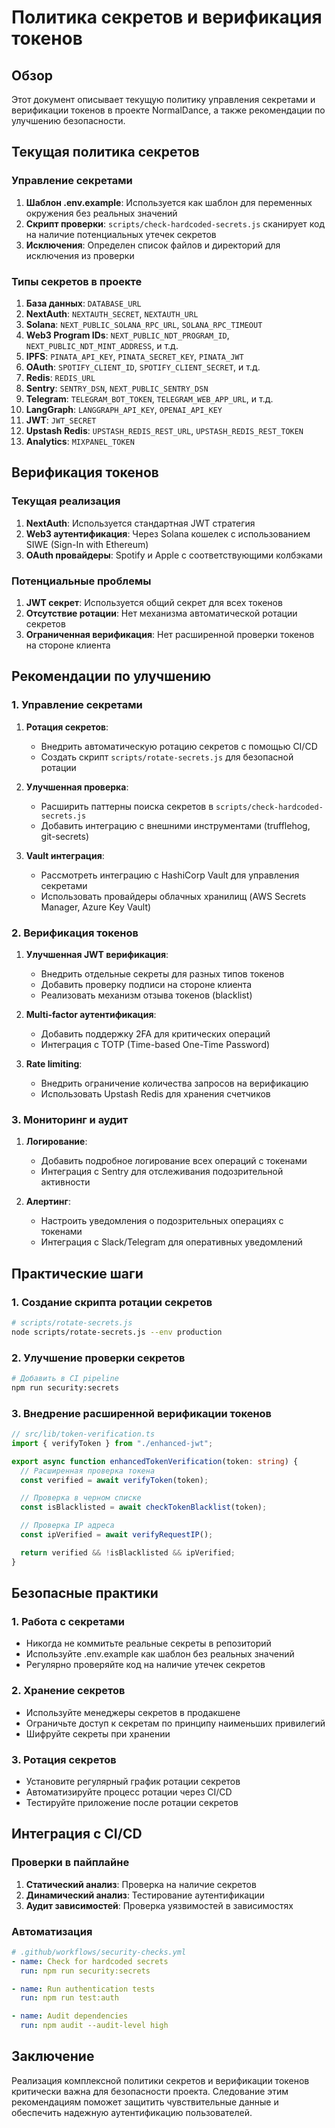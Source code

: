 # Политика секретов и верификация токенов

## Обзор

Этот документ описывает текущую политику управления секретами и верификации токенов в проекте NormalDance, а также рекомендации по улучшению безопасности.

## Текущая политика секретов

### Управление секретами

1. **Шаблон .env.example**: Используется как шаблон для переменных окружения без реальных значений
2. **Скрипт проверки**: `scripts/check-hardcoded-secrets.js` сканирует код на наличие потенциальных утечек секретов
3. **Исключения**: Определен список файлов и директорий для исключения из проверки

### Типы секретов в проекте

1. **База данных**: `DATABASE_URL`
2. **NextAuth**: `NEXTAUTH_SECRET`, `NEXTAUTH_URL`
3. **Solana**: `NEXT_PUBLIC_SOLANA_RPC_URL`, `SOLANA_RPC_TIMEOUT`
4. **Web3 Program IDs**: `NEXT_PUBLIC_NDT_PROGRAM_ID`, `NEXT_PUBLIC_NDT_MINT_ADDRESS`, и т.д.
5. **IPFS**: `PINATA_API_KEY`, `PINATA_SECRET_KEY`, `PINATA_JWT`
6. **OAuth**: `SPOTIFY_CLIENT_ID`, `SPOTIFY_CLIENT_SECRET`, и т.д.
7. **Redis**: `REDIS_URL`
8. **Sentry**: `SENTRY_DSN`, `NEXT_PUBLIC_SENTRY_DSN`
9. **Telegram**: `TELEGRAM_BOT_TOKEN`, `TELEGRAM_WEB_APP_URL`, и т.д.
10. **LangGraph**: `LANGGRAPH_API_KEY`, `OPENAI_API_KEY`
11. **JWT**: `JWT_SECRET`
12. **Upstash Redis**: `UPSTASH_REDIS_REST_URL`, `UPSTASH_REDIS_REST_TOKEN`
13. **Analytics**: `MIXPANEL_TOKEN`

## Верификация токенов

### Текущая реализация

1. **NextAuth**: Используется стандартная JWT стратегия
2. **Web3 аутентификация**: Через Solana кошелек с использованием SIWE (Sign-In with Ethereum)
3. **OAuth провайдеры**: Spotify и Apple с соответствующими колбэками

### Потенциальные проблемы

1. **JWT секрет**: Используется общий секрет для всех токенов
2. **Отсутствие ротации**: Нет механизма автоматической ротации секретов
3. **Ограниченная верификация**: Нет расширенной проверки токенов на стороне клиента

## Рекомендации по улучшению

### 1. Управление секретами

1. **Ротация секретов**:

   - Внедрить автоматическую ротацию секретов с помощью CI/CD
   - Создать скрипт `scripts/rotate-secrets.js` для безопасной ротации

2. **Улучшенная проверка**:

   - Расширить паттерны поиска секретов в `scripts/check-hardcoded-secrets.js`
   - Добавить интеграцию с внешними инструментами (trufflehog, git-secrets)

3. **Vault интеграция**:
   - Рассмотреть интеграцию с HashiCorp Vault для управления секретами
   - Использовать провайдеры облачных хранилищ (AWS Secrets Manager, Azure Key Vault)

### 2. Верификация токенов

1. **Улучшенная JWT верификация**:

   - Внедрить отдельные секреты для разных типов токенов
   - Добавить проверку подписи на стороне клиента
   - Реализовать механизм отзыва токенов (blacklist)

2. **Multi-factor аутентификация**:

   - Добавить поддержку 2FA для критических операций
   - Интеграция с TOTP (Time-based One-Time Password)

3. **Rate limiting**:
   - Внедрить ограничение количества запросов на верификацию
   - Использовать Upstash Redis для хранения счетчиков

### 3. Мониторинг и аудит

1. **Логирование**:

   - Добавить подробное логирование всех операций с токенами
   - Интеграция с Sentry для отслеживания подозрительной активности

2. **Алертинг**:
   - Настроить уведомления о подозрительных операциях с токенами
   - Интеграция с Slack/Telegram для оперативных уведомлений

## Практические шаги

### 1. Создание скрипта ротации секретов

```bash
# scripts/rotate-secrets.js
node scripts/rotate-secrets.js --env production
```

### 2. Улучшение проверки секретов

```bash
# Добавить в CI pipeline
npm run security:secrets
```

### 3. Внедрение расширенной верификации токенов

```typescript
// src/lib/token-verification.ts
import { verifyToken } from "./enhanced-jwt";

export async function enhancedTokenVerification(token: string) {
  // Расширенная проверка токена
  const verified = await verifyToken(token);

  // Проверка в черном списке
  const isBlacklisted = await checkTokenBlacklist(token);

  // Проверка IP адреса
  const ipVerified = await verifyRequestIP();

  return verified && !isBlacklisted && ipVerified;
}
```

## Безопасные практики

### 1. Работа с секретами

- Никогда не коммитьте реальные секреты в репозиторий
- Используйте .env.example как шаблон без реальных значений
- Регулярно проверяйте код на наличие утечек секретов

### 2. Хранение секретов

- Используйте менеджеры секретов в продакшене
- Ограничьте доступ к секретам по принципу наименьших привилегий
- Шифруйте секреты при хранении

### 3. Ротация секретов

- Установите регулярный график ротации секретов
- Автоматизируйте процесс ротации через CI/CD
- Тестируйте приложение после ротации секретов

## Интеграция с CI/CD

### Проверки в пайплайне

1. **Статический анализ**: Проверка на наличие секретов
2. **Динамический анализ**: Тестирование аутентификации
3. **Аудит зависимостей**: Проверка уязвимостей в зависимостях

### Автоматизация

```yaml
# .github/workflows/security-checks.yml
- name: Check for hardcoded secrets
  run: npm run security:secrets

- name: Run authentication tests
  run: npm run test:auth

- name: Audit dependencies
  run: npm audit --audit-level high
```

## Заключение

Реализация комплексной политики секретов и верификации токенов критически важна для безопасности проекта. Следование этим рекомендациям поможет защитить чувствительные данные и обеспечить надежную аутентификацию пользователей.
